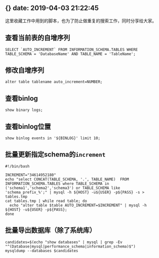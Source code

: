 {}
date: 2019-04-03 21:22:45
---
这里收藏工作中用到的脚本，也为了防止做重复的搜索工作，同时分享给大家。

<!--more-->


## 查看当前表的自增序列
```mysql
SELECT `AUTO_INCREMENT` FROM INFORMATION_SCHEMA.TABLES WHERE TABLE_SCHEMA = 'DatabaseName' AND TABLE_NAME = 'TableName'; 
```

## 修改自增序列
```mysql
alter table tablename auto_increment=NUMBER;
```

## 查看binlog
```mysql
show binary logs;
```

## 查看binlog位置
```mysql
show binlog events in '${BINLOG}' limit 10;
```

## 批量更新指定schema的`increment`
```shell
#!/bin/bash

INCREMENT="34614952180"
echo "select CONCAT(TABLE_SCHEMA, '.', TABLE_NAME)  FROM INFORMATION_SCHEMA.TABLES where TABLE_SCHEMA in ('schema1','schema2','schema3') or TABLE_SCHEMA like 'schema_prefix_%';" | mysql -h ${HOST} -u${USER} -p${PASS} -s > tables.tmp
cat tables.tmp | while read table; do
  echo "alter table $table AUTO_INCREMENT=$INCREMENT" | mysql -h ${HOST} -u${USER} -p${PASS};
done
```

## 批量导出数据库（除了系统库）
```shell
candidates=$(echo "show databases" | mysql | grep -Ev "^(Database|mysql|performance_schema|information_schema)$")
mysqldump --databases $candidates 
```